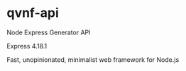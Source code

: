 # qvnf-api

Node Express Generator API

Express 4.18.1

Fast, unopinionated, minimalist web framework for Node.js